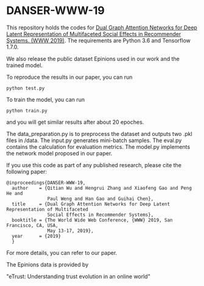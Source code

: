 # DANSER-WWW-19

This repository holds the codes for [Dual Graph Attention Networks for Deep Latent Representation of Multifaceted Social Effects in Recommender Systems. (WWW 2019)](https://arxiv.org/abs/1903.10433). 
The requirements are Python 3.6 and Tensorflow 1.7.0.

We also release the public dataset Epinions used in our work and the trained model.

To reproduce the results in our paper, you can run

    python test.py

To train the model, you can run

    python train.py
    
and you will get similar results after about 20 epoches. 

The data_preparation.py is to preprocess the dataset and outputs two .pkl files in /data. The input.py generates mini-batch samples.
The eval.py contains the calculation for evaluation metrics. The model.py implements the network model proposed in our paper.

If you use this code as part of any published research, please cite the following paper:

```
@inproceedings{DANSER-WWW-19,
  author    = {Qitian Wu and Hengrui Zhang and Xiaofeng Gao and Peng He and
               Paul Weng and Han Gao and Guihai Chen},
  title     = {Dual Graph Attention Networks for Deep Latent Representation of Multifaceted
               Social Effects in Recommender Systems},
  booktitle = {The World Wide Web Conference, {WWW} 2019, San Francisco, CA, USA,
               May 13-17, 2019},
  year      = {2019}
  }
```

For more details, you can refer to our paper.

The Epinions data is provided by

"eTrust: Understanding trust evolution in an online world"

